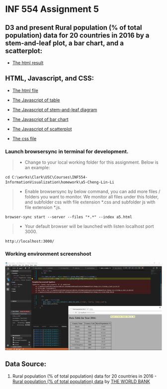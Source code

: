 # INF 554 Assignment 5

##  D3 and present Rural population (% of total population) data for 20 countries in 2016 by a stem-and-leaf plot, a bar chart, and a scatterplot:

* [The html result](http://www-scf.usc.edu/~chenglil/a5.html)

## HTML, Javascript, and CSS:
* [The html file](https://github.com/INF554Fall17/a5-Cheng-Lin-Li/blob/master/a5.html)

* [The Javascript of table](https://github.com/INF554Fall17/a5-Cheng-Lin-Li/blob/master/data_table.js)

* [The Javascript of stem-and-leaf diagram](https://github.com/INF554Fall17/a5-Cheng-Lin-Li/blob/master/stem_n_leaf.js)

* [The Javascript of bar chart](https://github.com/INF554Fall17/a5-Cheng-Lin-Li/blob/master/bar_chart.js)

* [The Javascript of scatterplot](https://github.com/INF554Fall17/a5-Cheng-Lin-Li/blob/master/scatterplot.js)

* [The css file](https://github.com/INF554Fall17/a5-Cheng-Lin-Li/blob/master/css/style.css)


### Launch browsersync in terminal for development.
> * Change to your local working folder for this assignment. Below is an example:
```
cd C:\works\Clark\USC\Courses\INF554-InformationVisualization\homework\a5-Cheng-Lin-Li
```
> * Enable browsersync by below command, you can add more files / folders you want to monitor. We monitor all files under this folder, and subfolder css with file extension *.css and subfolder js with file extension *.js.
```
browser-sync start --server --files "*.*" --index a5.html
```
> * Your default browser will be launched with listen localhost port 3000.
```
http://localhost:3000/
```
### Working environment screenshoot
![Node.js and browsersync usage screenshoot for reference.](screenshoot.png "working environment")

## Data Source:
1. Rural population (% of total population) data for 20 countries in 2016 - [Rural population (% of total population) data](https://data.worldbank.org/indicator/SP.RUR.TOTL.ZS) by [THE WORLD BANK](http://www.worldbank.org/)

